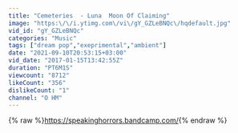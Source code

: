 ```yaml
---
title: "Cemeteries  - Luna  Moon Of Claiming"
image: "https:\/\/i.ytimg.com\/vi\/gY_GZLeBNQc\/hqdefault.jpg"
vid_id: "gY_GZLeBNQc"
categories: "Music"
tags: ["dream pop","exeprimental","ambient"]
date: "2021-09-10T20:53:15+03:00"
vid_date: "2017-01-15T13:42:55Z"
duration: "PT6M1S"
viewcount: "8712"
likeCount: "356"
dislikeCount: "1"
channel: "O HM"
---
```

{% raw %}<a rel="nofollow" target="blank" href="https://speakinghorrors.bandcamp.com/">https://speakinghorrors.bandcamp.com/</a>{% endraw %}
